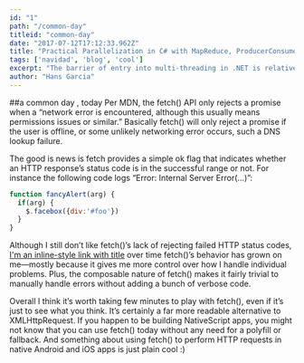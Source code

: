 ```yaml
---
id: "1"
path: "/common-day"
titleid: "common-day"
date: "2017-07-12T17:12:33.962Z"
title: "Practical Parallelization in C# with MapReduce, ProducerConsumer and ActorModel"
tags: ['navidad', 'blog', 'cool']
excerpt: "The barrier of entry into multi-threading in .NET is relatively low as both Parallel Computing (making programs run faster) and Concurrent Programming (making programs more responsive)"
author: "Hans Garcia"
---
```


##a common day , today
Per MDN, the fetch() API only rejects a promise when a “network error is encountered, although this usually means permissions issues or similar.” Basically fetch() will only reject a promise if the user is offline, or some unlikely networking error occurs, such a DNS lookup failure.

The good is news is fetch provides a simple ok flag that indicates whether an HTTP response’s status code is in the successful range or not. For instance the following code logs “Error: Internal Server Error(…)”:

```javascript
function fancyAlert(arg) {
  if(arg) {
    $.facebox({div:'#foo'})
  }
}
```

Although I still don’t like fetch()’s lack of rejecting failed HTTP status codes, [I'm an inline-style link with title](https://www.google.com "Google's Homepage") over time fetch()’s behavior has grown on me—mostly because it gives me more control over how I handle individual problems. Plus, the composable nature of fetch() makes it fairly trivial to manually handle errors without adding a bunch of verbose code.

Overall I think it’s worth taking few minutes to play with fetch(), even if it’s just to see what you think. It’s certainly a far more readable alternative to XMLHttpRequest. If you happen to be building NativeScript apps, you might not know that you can use fetch() today without any need for a polyfill or fallback. And something about using fetch() to perform HTTP requests in native Android and iOS apps is just plain cool :)


